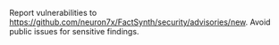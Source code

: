 Report vulnerabilities to https://github.com/neuron7x/FactSynth/security/advisories/new. Avoid public issues for sensitive findings.
